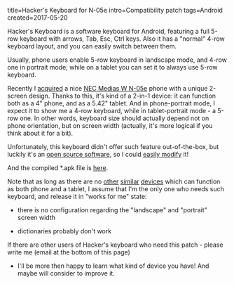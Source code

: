 title=Hacker's Keyboard for N-05e
intro=Compatibility patch
tags=Android
created=2017-05-20

Hacker's Keyboard is a software keyboard for Android, featuring a full 5-row keyboard with arrows, Tab, Esc, Ctrl keys.
Also it has a "normal" 4-row keyboard layout, and you can easily switch between them.

Usually, phone users enable 5-row keyboard in landscape mode,
and 4-row one in portrait mode;
while on a tablet you can set it to always use 5-row keyboard.

Recently I [acquired][kyoex] a nice [NEC Medias W N-05e][verge] phone with a unique 2-screen design.
Thanks to this, it's kind of a 2-in-1 device: it can function both as a 4" phone, and as a 5.42" tablet.
And in phone-portrait mode, I expect it to show me a 4-row keyboard,
while in tablet-portrait mode - a 5-row one.
In other words, keyboard size should actually depend not on phone orientation, but on screen width
(actually, it's more logical if you think about it for a bit).

Unfortunately, this keyboard didn't offer such feature out-of-the-box,
but luckily it's an [open source software][OSS], so I could [easily modify][github] it!

And the compiled *.apk file is [here][].

Note that as long as there are no [other][] [similar][] [devices][] which can function as both phone and a tablet,
I assume that I'm the only one who needs such keyboard, and release it in "works for me" state:

* there is no configuration regarding the "landscape" and "portrait" screen width

* dictionaries probably don't work

If there are other users of Hacker's keyboard who need this patch - please write me (email at the bottom of this page)
- I'll be more then happy to learn what kind of device you have!
And maybe will consider to improve it.

[kyoex]: http://www.kyoex.com/docomo-nec-n-05e-medias-w-dual-screen-smartphone-unlocked/

[verge]: https://www.theverge.com/2013/1/21/3902140/nec-medias-w-hands-on

[OSS]: https://ctrl.blog/entry/choose-linux

[github]: https://github.com/Lex-2008/hackerskeyboard/commit/ff30ef678ebc0a23a66c315e3abb14cf7c7faa78

[here]: hackers-keyboard-for-n-05e.apk

[other]: https://www.theregister.co.uk/2014/06/02/asus_launches_5in_1_androidwindows_phonelaptoptablet/

[similar]: https://www.youtube.com/watch?v=lXBdT4tfwdo

[devices]: http://www.dailymail.co.uk/sciencetech/article-3519786/Samsung-s-foldable-phone-double-tablet-Radical-gadget-set-release-2017.html
